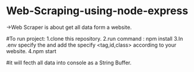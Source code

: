 # Web-Scraping-using-node-express
->Web Scraper is about get all data form a website.

#To run project:
1.clone this repository.
2.run command : npm install
3.In .env specify the <Website URL> and add the specify <tag,id,class> according to your website.
4.npm start

#it will fecth all data into console as a String Buffer.
